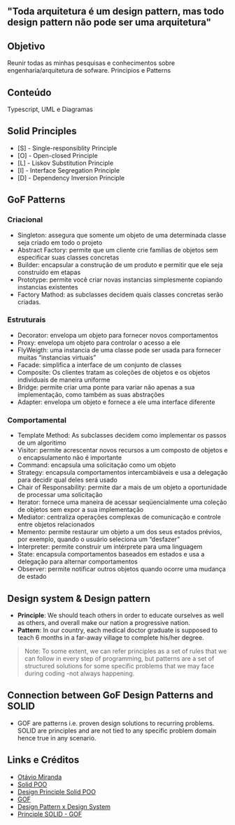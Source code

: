 ## "Toda **arquitetura** é um **design pattern**, mas todo **design pattern** não pode ser uma arquitetura"

## Objetivo
Reunir todas as minhas pesquisas e conhecimentos sobre engenharia/arquitetura de sofware. Principios e Patterns

## Conteúdo
Typescript, UML e Diagramas

## Solid Principles
- [S] - Single-responsiblity Principle
- [O] - Open-closed Principle
- [L] - Liskov Substitution Principle
- [I] - Interface Segregation Principle
- [D] - Dependency Inversion Principle

## GoF Patterns

### Criacional
- Singleton: assegura que somente um objeto de uma determinada classe seja criado em todo o projeto
- Abstract Factory: permite que um cliente crie famílias de objetos sem especificar suas classes concretas
- Builder: encapsular a construção de um produto e permitir que ele seja construído em etapas
- Prototype: permite você criar novas instancias simplesmente copiando instancias existentes
- Factory Mathod: as subclasses decidem quais classes concretas serão criadas.

### Estruturais
- Decorator: envelopa um objeto para fornecer novos comportamentos
- Proxy: envelopa um objeto para controlar o acesso a ele
- FlyWeigth: uma instancia de uma classe pode ser usada para fornecer muitas “instancias virtuais”
- Facade: simplifica a interface de um conjunto de classes
- Composite: Os clientes tratam as coleções de objetos e os objetos individuais de maneira uniforme
- Bridge: permite criar uma ponte para variar não apenas a sua implementação, como também as suas abstrações
- Adapter: envelopa um objeto e fornece a ele uma interface diferente

### Comportamental
- Template Method: As subclasses decidem como implementar os passos de um algoritimo
- Visitor: permite acrescentar novos recursos a um composto de objetos e o encapsulamento não é importante
- Command: encapsula uma solicitação como um objeto
- Strategy: encapsula comportamentos intercambiáveis e usa a delegação para decidir qual deles será usado
- Chair of Responsability: permite dar a mais de um objeto a oportunidade de processar uma solicitação
- Iterator: fornece uma maneira de acessar seqüencialmente uma coleção de objetos sem expor a sua implementação
- Mediator: centraliza operações complexas de comunicação e controle entre objetos relacionados
- Memento: permite restaurar um objeto a um dos seus estados prévios, por exemplo, quando o usuário seleciona um “desfazer”
- Interpreter: permite construir um intérprete para uma linguagem
- State: encapsula comportamentos baseados em estados e usa a delegação para alternar comportamentos
- Observer: permite notificar outros objetos quando ocorre uma mudança de estado

## Design system & Design pattern
- **Principle**: We should teach others in order to educate ourselves as well as others, and overall make our nation a progressive nation.
- **Pattern**: In our country, each medical doctor graduate is supposed to teach 6 months in a far-away village to complete his/her degree.
> Note: To some extent, we can refer principles as a set of rules that we can follow in every step of programming, but patterns are a set of structured solutions for some specific problems that we may face during coding -not always happening.

## Connection between GoF Design Patterns and SOLID
- GOF are patterns i.e. proven design solutions to recurring problems. SOLID are principles and are not tied to any specific problem domain hence true in any scenario.


## Links e Créditos
- [Otávio Miranda](https://www.youtube.com/channel/UCORZcu08VQiRCKpVGHTWwAA)
- [Solid POO](https://blog.betrybe.com/linguagem-de-programacao/solid-cinco-principios-poo/)
- [Design Principle Solid POO](https://www.zup.com.br/blog/design-principle-solid)
- [GOF](https://www.devmedia.com.br/design-patterns-padroes-gof/16781)
- [Design Pattern x Design System](https://stackoverflow.com/questions/31317141/whats-the-difference-between-design-patterns-and-design-principles)
- [Principle SOLID - GOF](https://stackoverflow.com/questions/21470903/solid-principle-and-gof-mapping)